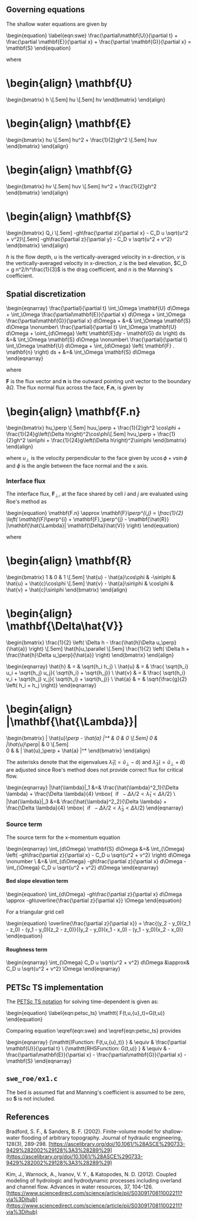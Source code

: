 

## Governing equations

The shallow water equations are given by

\begin{equation}
\label{eqn:swe}
\frac{\partial\mathbf{U}}{\partial t} + \frac{\partial \mathbf{E}}{\partial x} + \frac{\partial \mathbf{G}}{\partial x} = \mathbf{S}
\end{equation}

where 

\begin{align}
  \mathbf{U}
  =
  \begin{bmatrix}
  h \\[.5em]
  hu \\[.5em]
  hv
  \end{bmatrix}
\end{align}

\begin{align}
  \mathbf{E}
  =
  \begin{bmatrix}
  hu \\[.5em]
  hu^2 + \frac{1}{2}gh^2 \\[.5em]
  huv
  \end{bmatrix}
\end{align}

\begin{align}
  \mathbf{G}
  =
  \begin{bmatrix}
  hv \\[.5em]
  huv \\[.5em]
  hv^2 + \frac{1}{2}gh^2
  \end{bmatrix}
\end{align}

\begin{align}
  \mathbf{S}
  =
  \begin{bmatrix}
  Q_i \\[.5em]
  -gh\frac{\partial z}{\partial x} - C_D u \sqrt{u^2 + v^2}\\[.5em]
  -gh\frac{\partial z}{\partial y} - C_D v \sqrt{u^2 + v^2}
  \end{bmatrix}
\end{align}

$h$ is the flow depth,
$u$ is the vertically-averaged velocity in x-direction,
$v$ is the vertically-averaged velocity in x-direction,
$z$ is the bed elevation,
$C_D = g n^2/h^\frac{1}{3}$ is the drag coefficient, and
$n$ is the Manning's coefficient.

## Spatial discretization

\begin{eqnarray}
\frac{\partial}{\partial t} \int_\Omega \mathbf{U} d\Omega + 
\int_\Omega \frac{\partial\mathbf{E}}{\partial x}  d\Omega + 
\int_\Omega \frac{\partial\mathbf{G}}{\partial x}  d\Omega +  &=&
\int_\Omega \mathbf{S} d\Omega \nonumber\\
\frac{\partial}{\partial t} \int_\Omega \mathbf{U} d\Omega + 
\oint_{d\Omega} \left( \mathbf{E}dy  - \mathbf{G} dx \right) ds &=&
\int_\Omega \mathbf{S} d\Omega \nonumber\\
 \frac{\partial}{\partial t} \int_\Omega \mathbf{U} d\Omega + 
\int_{d\Omega} \left( \mathbf{F} . \mathbf{n} \right) ds +  &=&
\int_\Omega \mathbf{S} d\Omega
\end{eqnarray}

where

$\mathbf{F}$ is the flux vector and
$\mathbf{n}$ is the outward pointing unit vector to the boundary $\partial\Omega$. 
The flux normal flux across the face, $\mathbf{F.n}$, is given by

\begin{align}
  \mathbf{F.n}
  =
  \begin{bmatrix}
  hu_\perp  \\[.5em]
  huu_\perp + \frac{1}{2}gh^2 \cos\phi + \frac{1}{24}g\left(\Delta h\right)^2\cos\phi\\[.5em]
  hvu_\perp + \frac{1}{2}gh^2 \sin\phi + \frac{1}{24}g\left(\Delta h\right)^2\sin\phi
  \end{bmatrix}
\end{align}

where $u_\perp$ is the velocity perpendicular to the face given by $u \cos\phi + v \sin\phi$ and
$\phi$ is the angle between the face normal and the x axis.


### Interface flux
The interface flux, $\mathbf{F}_\perp$, at the face shared by cell $i$ and $j$ are evaluated using Roe's method as 

\begin{equation}
\mathbf{F.n} \approx \mathbf{F}_\perp^{i,j} =
\frac{1}{2} \left( \mathbf{F}_\perp^{i} + \mathbf{F}_\perp^{j} - \mathbf{\hat{R}} |\mathbf{\hat{\Lambda}| \mathbf{\Delta}\hat{V}} \right)
\end{equation}

where

\begin{align}
  \mathbf{R}
  =
  \begin{bmatrix}
  1 & 0 & 1  \\[.5em]
  \hat{u} - \hat{a}\cos\phi & -\sin\phi & \hat{u} + \hat{c}\cos\phi  \\[.5em]
  \hat{v} - \hat{a}\sin\phi & \cos\phi & \hat{v} + \hat{c}\sin\phi
  \end{bmatrix}
\end{align}

\begin{align}
  \mathbf{\Delta\hat{V}}
  =
  \begin{bmatrix}
  \frac{1}{2} \left( \Delta h - \frac{\hat{h}\Delta u_\perp}{\hat{a}} \right) \\[.5em]
  \hat{h}u_\parallel \\[.5em]
  \frac{1}{2} \left( \Delta h + \frac{\hat{h}\Delta u_\perp}{\hat{a}} \right)
  \end{bmatrix}
\end{align}

\begin{eqnarray}
  \hat{h} & = & \sqrt{h_i h_j} \\
  \hat{u} & = & \frac{ \sqrt{h_i} u_i + \sqrt{h_j} u_j}{ \sqrt{h_i} + \sqrt{h_j}} \\
  \hat{v} & = & \frac{ \sqrt{h_i} v_i + \sqrt{h_j} v_j}{ \sqrt{h_i} + \sqrt{h_j}} \\
  \hat{a} & = & \sqrt{\frac{g}{2} \left( h_i + h_j \right)}
\end{eqnarray}

\begin{align}
  |\mathbf{\hat{\Lambda}}|
  =
  \begin{bmatrix}
  | \hat{u}_\perp - \hat{a} |^* & 0 & 0  \\[.5em]
  0                                     & |\hat{u}_\perp| & 0 \\[.5em]  
  0                                     &                         & | \hat{u}_\perp + \hat{a} |^* 
  \end{bmatrix}
\end{align}

The asterisks denote that the eigenvalues 
$\hat{\lambda}_1 (= \hat{u}_\perp - \hat{a} )$ and
$\hat{\lambda}_3 (= \hat{u}_\perp + \hat{a})$ 
are adjusted since Roe's method does not provide correct flux for critical flow.

\begin{eqnarray}
  |\hat{\lambda}|_1 &=& \frac{\hat{\lambda}^2_1}{\Delta \lambda} + \frac{\Delta \lambda}{4} \mbox{$~$ if $~ -\Delta \lambda/2 < \hat{\lambda}_1 < \Delta \lambda/2$} \\
  |\hat{\lambda}|_3 &=& \frac{\hat{\lambda}^2_2}{\Delta \lambda} + \frac{\Delta \lambda}{4} \mbox{$~$ if $~ -\Delta \lambda/2 < \hat{\lambda}_3 < \Delta \lambda/2$}
\end{eqnarray}
 
### Source term

The source term for the x-momentum equation

\begin{eqnarray}
\int_{d\Omega} \mathbf{S} d\Omega &=& \int_{\Omega} \left( -gh\frac{\partial z}{\partial x} - C_D u \sqrt{u^2 + v^2} \right) d\Omega \nonumber \\
&=& \int_{d\Omega}  -gh\frac{\partial z}{\partial x} d\Omega - \int_{\Omega} C_D u \sqrt{u^2 + v^2}  d\Omega 
\end{eqnarray}

#### Bed slope elevation term

\begin{equation}
\int_{d\Omega}  -gh\frac{\partial z}{\partial x} d\Omega \approx -gh\overline{\frac{\partial z}{\partial x}} \Omega
\end{equation}

For a triangular grid cell

\begin{equation}
\overline{\frac{\partial z}{\partial x}}  = \frac{(y_2 - y_0)(z_1 - z_0) - (y_1 - y_0)(z_2 - z_0)}{(y_2 - y_0)(x_1 - x_0) - (y_1 - y_0)(x_2 - x_0)}
\end{equation}

#### Roughness term

\begin{eqnarray}
\int_{\Omega} C_D u \sqrt{u^2 + v^2}  d\Omega  &\approx& C_D u \sqrt{u^2 + v^2} \Omega
\end{eqnarray}

## PETSc TS implementation

The [PETSc TS notation](https://petsc.org/release/docs/manual/ts/) for solving time-dependent is given as:

\begin{equation}
\label{eqn:petsc_ts}
\mathtt{ F(t,u,{u}_t)=G(t,u)}
\end{equation}

Comparing equation \eqref{eqn:swe} and \eqref{eqn:petsc_ts} provides

\begin{eqnarray}
{\mathtt{IFunction:  F(t,u,{u}_t)}  } & \equiv & \frac{\partial \mathbf{U}}{\partial t} \\
{\mathtt{RHSFunction:  G(t,u)}  } & \equiv & -\frac{\partial\mathbf{E}}{\partial x} - \frac{\partial\mathbf{G}}{\partial x} - \mathbf{S}
\end{eqnarray}

## `swe_roe/ex1.c`

The bed is assumed flat and Manning's coefficient is assumed to be zero, so $\mathbf{S}$ is not included.


## References
Bradford, S. F., & Sanders, B. F. (2002). Finite-volume model for shallow-water
flooding of arbitrary topography. Journal of hydraulic engineering, 128(3), 289-298.
[https://ascelibrary.org/doi/10.1061/%28ASCE%290733-9429%282002%29128%3A3%28289%29](https://ascelibrary.org/doi/10.1061/%28ASCE%290733-9429%282002%29128%3A3%28289%29)

Kim, J., Warnock, A., Ivanov, V. Y., & Katopodes, N. D. (2012).
Coupled modeling of hydrologic and hydrodynamic processes including
overland and channel flow. Advances in water resources, 37, 104-126.
[https://www.sciencedirect.com/science/article/pii/S0309170811002211?via%3Dihub](https://www.sciencedirect.com/science/article/pii/S0309170811002211?via%3Dihub)


